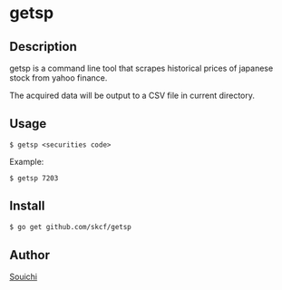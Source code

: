 # getsp

## Description

getsp is a command line tool that scrapes historical prices of japanese stock from yahoo finance.

The acquired data will be output to a CSV file in current directory.

## Usage

```
$ getsp <securities code>
```

Example:
```
$ getsp 7203
```

## Install

```bash
$ go get github.com/skcf/getsp
```


## Author

[Souichi](https://github.com/skcf)
